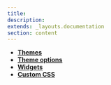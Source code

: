 ```yaml
---
title:
description:
extends: _layouts.documentation
section: content
---
```


 * [**Themes**](themes)
 * [**Theme options**](appearance)
 * [**Widgets**](widgets)
 * [**Custom CSS**](appearance-custom-css)
